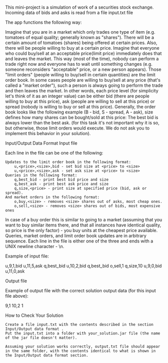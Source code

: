 This mini-project is a simulation of work of a securities stock exchange. 
Incoming data of bids and asks is read from a file input.txt file


The app functions the following way:

Imagine that you are in a market which only trades one type of item (e.g. tomatoes of equal quality; generally known as "shares"). There will be a certain amount of tomatoes (shares) being offered at certain prices. Also, there will be people willing to buy at a certain price. Imagine that everyone who could buy/sell at an acceptable price(limit price) immediately does that and leaves the market. This way (most of the time), nobody can perform a trade right now and everyone has to wait until something changes (e.g. someone reconsiders "acceptable" price, or a new person appears). Those "limit orders" (people willing to buy/sell in certain quantities) are the limit order book. In some cases people are willing to buy/sell at any price (that's called a "market order"), such a person is always going to perform the trade and then leaves the market.
In other words, each price level (for simplicity let's think of it as an integer value) can be either bid (there are people willing to buy at this price), ask (people are willing to sell at this price) or spread (nobody is willing to buy or sell at this price).
Generally, the order book looks like the following example (B - bid, S - spread, A - ask), size defines how many shares can be bought/sold at this price: 
The best bid is always lower than the best ask. (for this task it's not important why it is so, but otherwise, those limit orders would execute. We do not ask you to implement this behavior in your solution). 

Input/Output Data Format
Input file

Each line in the file can be one of the following:

    Updates to the limit order book in the following format:
        u,<price>,<size>,bid - set bid size at <price> to <size>
        u,<price>,<size>,ask - set ask size at <price> to <size>
    Queries in the following format:
        q,best_bid - print best bid price and size
        q,best_ask - print best ask price and size
        q,size,<price> - print size at specified price (bid, ask or spread). 
    And market orders in the following format:
        o,buy,<size> - removes <size> shares out of asks, most cheap ones.
        o,sell,<size> - removes <size> shares out of bids, most expensive ones 

In case of a buy order this is similar to going to a market (assuming that you want to buy <size> similar items there, and that all instances have identical quality, so price is the only factor) - you buy <size> units at the cheapest price available.
Queries, market orders, and limit order book updates are in arbitrary sequence. Each line in the file is either one of the three and ends with a UNIX newline character - \n.

Example of input file:

u,9,1,bid
u,11,5,ask
q,best_bid
u,10,2,bid
q,best_bid
o,sell,1
q,size,10
u,9,0,bid
u,11,0,ask

Output file

Example of output file with the correct solution output data (for this input file above):

9,1
10,2
1

How to Check Your Solution

    Create a file input.txt with the contents described in the section Input/Output data format .
    Put the input.txt into a folder with your_solution.jar file (the name of the jar file doesn't matter).
   
    Assuming your solution works correctly, output.txt file should appear in the same folder, with the contents identical to what is shown in the Input/Output data format section. 


